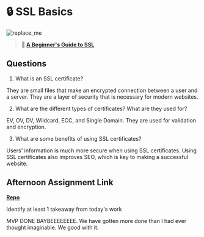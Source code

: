 # 🔒 SSL Basics

![replace_me](https://codeworks.blob.core.windows.net/public/assets/img/illustrations/placeholder.svg)

> **📖 [A Beginner's Guide to SSL](https://codeworksacademy.com/fs-student-guide/resources/wk8-9/07-SSL)**

## Questions

1. What is an SSL certificate?

They are small files that make an encrypted connection between a user and a server. They are a layer of security that is necessary for modern websites.

2. What are the different types of certificates? What are they used for?

EV, OV, DV, Wildcard, ECC, and Single Domain. They are used for validation and encryption.

3. What are some benefits of using SSL certificates?

Users' information is much more secure when using SSL certificates. Using SSL certificates also improves SEO, which is key to making a successful website.

## Afternoon Assignment Link

**[Repo](https://github.com/JacksonHagen/capstone)**

Identify at least 1 takeaway from today's work

MVP DONE BAYBEEEEEEEE. We have gotten more done than I had ever thought imaginable. We good with it.